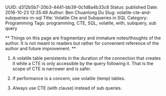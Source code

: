 UUID: d312b5b7-20b3-4441-bb39-0c1d8a4b33c8
Status: published
Date: 2016-10-23 12:35:49
Author: Ben Chuanlong Du
Slug: volatile-cte-and-subqueries-in-sql
Title: Volatile Cte and Subqueries in SQL
Category: Programming
Tags: programming, CTE, SQL, volatile, with, subquery, sub query

**
Things on this page are
fragmentary and immature notes/thoughts of the author.
It is not meant to readers
but rather for convenient reference of the author and future improvement.
**

1. A volatile table persistents in the duration of the connection that creates it
while a CTE is only accessible by the query following it.
That is the scope of CTE is narrower and is safer.

1. If performance is a concern, use volatile (temp) tables.

2. Always use CTE (with clause) instead of sub queries.
